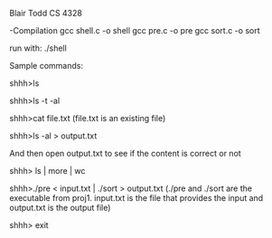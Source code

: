 Blair Todd
CS 4328

-Compilation
gcc shell.c -o shell
gcc pre.c -o pre
gcc sort.c -o sort

run with: ./shell

Sample commands:

shhh>ls 

shhh>ls -t -al

shhh>cat file.txt   (file.txt is an existing file)

shhh>ls -al > output.txt

And then open output.txt to see if the content is correct or not

shhh> ls | more | wc

shhh>./pre < input.txt | ./sort > output.txt (./pre and ./sort are the executable from proj1. 
                                          input.txt is the file that provides the input
                                          and output.txt is the output file)

shhh> exit
